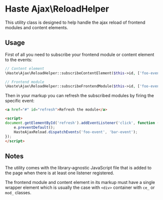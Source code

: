 # Haste Ajax\ReloadHelper

This utility class is designed to help handle the ajax reload of frontend modules and content elements.  


## Usage

First of all you need to subscribe your frontend module or content element to the events: 

```php
// Content element
\Haste\Ajax\ReloadHelper::subscribeContentElement($this->id, ['foo-event', 'bar-event']);

// Frontend module
\Haste\Ajax\ReloadHelper::subscribeFrontendModule($this->id, ['foo-event', 'bar-event']);
```

Then in your markup you can refresh the subscribed modules by firing the specific event:

```html
<a href="#" id="refresh">Refresh the module</a>

<script>
document.getElementById('refresh').addEventListener('click', function (e) {
    e.preventDefault();
    HasteAjaxReload.dispatchEvents('foo-event', 'bar-event');
});
</script>
```


## Notes

The utility comes with the library-agnostic JavaScript file that is added to the page
when there is at least one listener registered. 

The frontend module and content element in its markup must have a single wrapper element
which is usually the case with ```<div>``` container with ```ce_``` or ```mod_``` classes.
